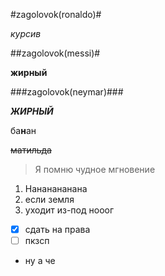#zagolovok(ronaldo)#

*курсив*

##zagolovok(messi)#

**жирный**

###zagolovok(neymar)###

***ЖИРНЫЙ***

ба**н**ан

~~матильда~~

> Я помню чудное мгновение

1. Нананананана
2. если земля
3. уходит из-под нооог

- [x] сдать на права
- [ ] пкзсп

* ну а че
